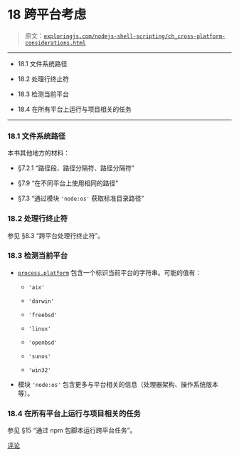 # 18 跨平台考虑

> 原文：[`exploringjs.com/nodejs-shell-scripting/ch_cross-platform-considerations.html`](https://exploringjs.com/nodejs-shell-scripting/ch_cross-platform-considerations.html)

* * *

+   18.1 文件系统路径

+   18.2 处理行终止符

+   18.3 检测当前平台

+   18.4 在所有平台上运行与项目相关的任务

* * *

### 18.1 文件系统路径

本书其他地方的材料：

+   §7.2.1 “路径段、路径分隔符、路径分隔符”

+   §7.9 “在不同平台上使用相同的路径”

+   §7.3 “通过模块 `'node:os'` 获取标准目录路径”

### 18.2 处理行终止符

参见 §8.3 “跨平台处理行终止符”。

### 18.3 检测当前平台

+   [`process.platform`](https://nodejs.org/api/process.html#processplatform) 包含一个标识当前平台的字符串。可能的值有：

    +   `'aix'`

    +   `'darwin'`

    +   `'freebsd'`

    +   `'linux'`

    +   `'openbsd'`

    +   `'sunos'`

    +   `'win32'`

+   模块 `'node:os'` 包含更多与平台相关的信息（处理器架构、操作系统版本等）。

### 18.4 在所有平台上运行与项目相关的任务

参见 §15 “通过 npm 包脚本运行跨平台任务”。

[评论](https://github.com/rauschma/nodejs-shell-scripting/issues/18)
